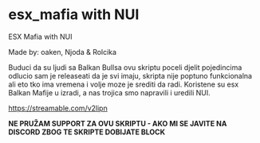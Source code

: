 # esx_mafia with NUI
ESX Mafia with NUI

Made by: oaken, Njoda & Rolcika

Buduci da su ljudi sa Balkan Bullsa ovu skriptu poceli djelit pojedincima odlucio sam je releaseati da je svi imaju, skripta nije poptuno funkcionalna ali eto tko ima vremena i volje moze je srediti da radi. Koristene su esx Balkan Mafije u izradi, a nas trojica smo napravili i uredili NUI.

https://streamable.com/v2lipn

**NE PRUŽAM SUPPORT ZA OVU SKRIPTU - AKO MI SE JAVITE NA DISCORD ZBOG TE SKRIPTE DOBIJATE BLOCK**
